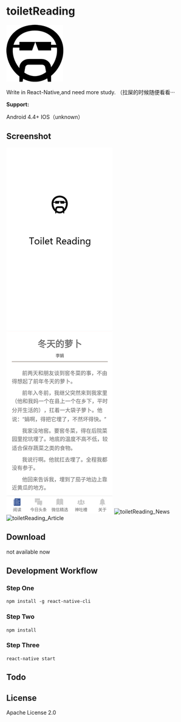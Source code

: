 # toiletReading

![toiletReading_Logo](./logo.png)

Write in React-Native,and need more study. （拉屎的时候随便看看···

**Support:**

Android 4.4+
IOS（unknown）


## Screenshot
![toiletReading_Splash](./screenshot/1.png) ![toiletReading_Reading](./screenshot/2.png)
![toiletReading_News](./screenshot/3r.png) ![toiletReading_Article](./screenshot/4.jpg)


## Download

not available now


## Development Workflow

### Step One

```
npm install -g react-native-cli
```
### Step Two

```
npm install
```
### Step Three

```
react-native start
```


## Todo



## License

Apache License 2.0
